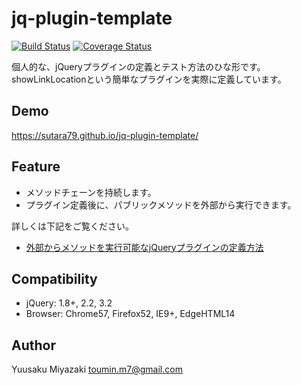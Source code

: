 # jq-plugin-template
[![Build Status](https://travis-ci.org/sutara79/jq-plugin-template.svg?branch=master)](https://travis-ci.org/sutara79/jq-plugin-template)
[![Coverage Status](https://coveralls.io/repos/github/sutara79/jq-plugin-template/badge.svg?branch=master)](https://coveralls.io/github/sutara79/jq-plugin-template?branch=master)

個人的な、jQueryプラグインの定義とテスト方法のひな形です。  
showLinkLocationという簡単なプラグインを実際に定義しています。

## Demo
https://sutara79.github.io/jq-plugin-template/

## Feature
- メソッドチェーンを持続します。
- プラグイン定義後に、パブリックメソッドを外部から実行できます。

詳しくは下記をご覧ください。

- [外部からメソッドを実行可能なjQueryプラグインの定義方法](http://qiita.com/sutara79/items/86234d8d4db1dd25e85e)

## Compatibility
- jQuery: 1.8+, 2.2, 3.2
- Browser: Chrome57, Firefox52, IE9+, EdgeHTML14

## Author
Yuusaku Miyazaki <toumin.m7@gmail.com>
